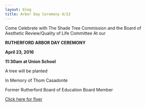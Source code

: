 ```yaml
---
layout: blog
title: Arbor Day Ceremony 4/23
---
```


Come Celebrate with
The Shade Tree Commission and the Board of Aesthetic Review/Quality of Life Committee
At our

**RUTHERFORD ARBOR DAY CEREMONY**

**April 23, 2016**

**11:30am at Union School**

A tree will be planted

In Memory of Thom Casadonte

Former Rutherford Board of Education Board Member

[Click here for flyer](http://static.rutherford-nj.com/recreation/posts/2016%20Arbor%20Day.pdf)
